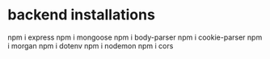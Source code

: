# backend installations
npm i express
npm i mongoose
npm i body-parser
npm i cookie-parser
npm i morgan
npm i dotenv
npm i nodemon
npm i cors